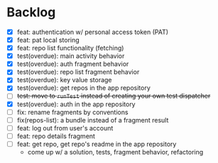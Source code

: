 # Backlog
- [x] feat: authentication w/ personal access token (PAT)
- [x] feat: pat local storing
- [x] feat: repo list functionality (fetching)
- [x] test(overdue): main activity behavior
- [x] test(overdue): auth fragment behavior
- [x] test(overdue): repo list fragment behavior
- [x] test(overdue): key value storage
- [x] test(overdue): get repos in the app repository
- [ ] ~~test: move to `runTest` instead of creating your own test dispatcher~~
- [x] test(overdue): auth in the app repository
- [ ] fix: rename fragments by conventions
- [ ] fix(repos-list): a bundle instead of a fragment result
- [ ] feat: log out from user's account
- [ ] feat: repo details fragment
- [ ] feat: get repo, get repo's readme in the app repository
  - come up w/ a solution, tests, fragment behavior, refactoring